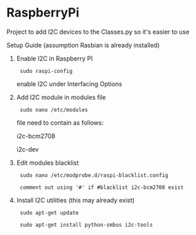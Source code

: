 # RaspberryPi
Project to add I2C devices to the Classes.py so it's easier to use

Setup Guide (assumption Rasbian is already installed)

1. Enable I2C in Raspberry PI
    
		sudo raspi-config
    enable I2C under Interfacing Options
2. Add I2C module in modules file
    
		sudo nano /etc/modules
    file need to contain as follows:
  
      
      i2c-bcm2708
      
      i2c-dev
3. Edit modules blacklist
    
		sudo nano /etc/modprobe.d/raspi-blacklist.config
    
		comment out using '#' if #blacklist i2c-bcm2708 exist
4. Install I2C utilities (this may already exist)
    
		sudo apt-get update
    
		sudo apt-get install python-smbus i2c-tools
    
